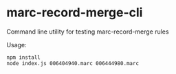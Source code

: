 # marc-record-merge-cli

Command line utility for testing marc-record-merge rules

Usage:
```
npm install
node index.js 006404940.marc 006444980.marc
```
